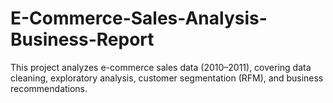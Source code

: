 # E-Commerce-Sales-Analysis-Business-Report
This project analyzes e-commerce sales data (2010–2011), covering data cleaning, exploratory analysis, customer segmentation (RFM), and business recommendations.
